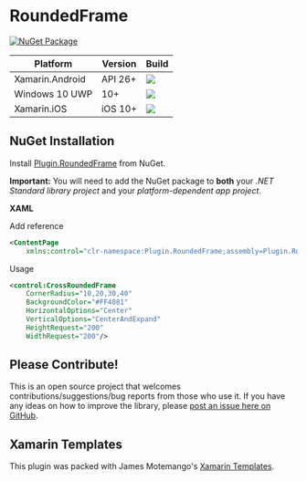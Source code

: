 # RoundedFrame

[![NuGet Package](https://img.shields.io/nuget/v/Plugin.RoundedFrame.svg)](https://www.nuget.org/packages/Plugin.RoundedFrame/1.0.2)

| Platform | Version | Build |
| ------- | ------- | ------- |
|Xamarin.Android| API 26+ | <img src="https://img.shields.io/static/v1?label=build&message=passing&color=green"/> |
|Windows 10 UWP | 10+ | <img src="https://img.shields.io/static/v1?label=build&message=passing&color=green"/> |
|Xamarin.iOS | iOS 10+ | <img src="https://img.shields.io/static/v1?label=build&message=passing&color=green"/>|

## NuGet Installation

Install [Plugin.RoundedFrame](https://www.nuget.org/packages/Plugin.RoundedFrame/1.0.1) from NuGet.

**Important:** You will need to add the NuGet package to **both** your *.NET Standard library project* and your *platform-dependent app project*.

**XAML**

Add reference
```xml 
<ContentPage
	xmlns:control="clr-namespace:Plugin.RoundedFrame;assembly=Plugin.RoundedFrame"/>
```
Usage
```xml
<control:CrossRoundedFrame
	CornerRadius="10,20,30,40"
	BackgroundColor="#FF4081"
	HorizontalOptions="Center"
	VerticalOptions="CenterAndExpand"		   
	HeightRequest="200"
	WidthRequest="200"/>
```
## Please Contribute!

This is an open source project that welcomes contributions/suggestions/bug reports from those who use it. If you have any ideas on how to improve the library, please [post an issue here on GitHub](https://github.com/charlynedsson/RoundedFrame/issues).

## Xamarin Templates
This plugin was packed with James Motemango's [Xamarin Templates](https://github.com/jamesmontemagno/Xamarin-Templates).
